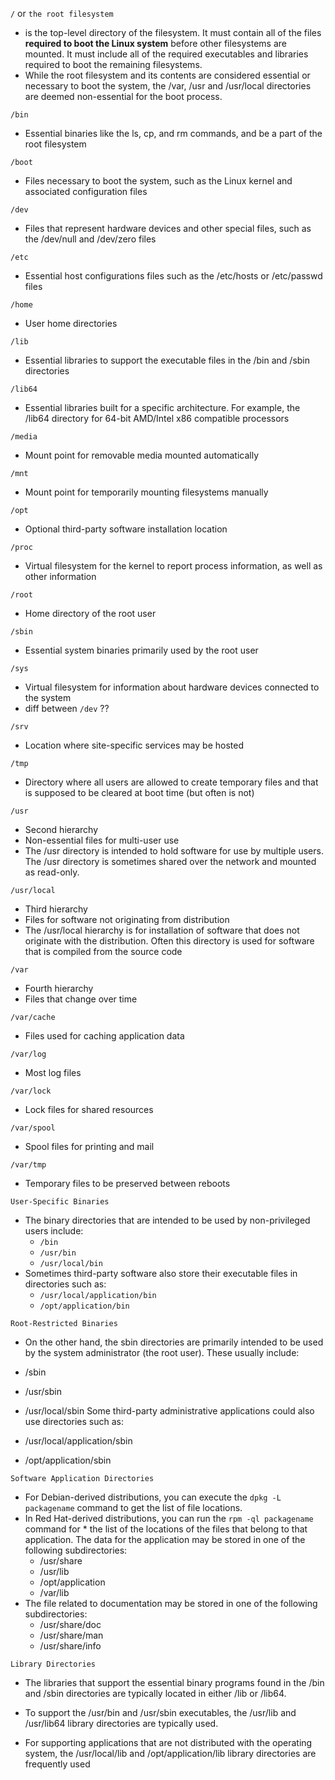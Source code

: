 `/` or `the root filesystem`
* is the top-level directory of the filesystem. It must contain all of the files **required to boot the Linux system** before other filesystems are mounted. It must include all of the required executables and libraries required to boot the remaining filesystems.
* While the root filesystem and its contents are considered essential or necessary to boot the system, the /var, /usr and /usr/local directories are deemed non-essential for the boot process.

`/bin`
* Essential binaries like the ls, cp, and rm commands, and be a part of the root filesystem

`/boot`
* Files necessary to boot the system, such as the Linux kernel and associated configuration files

`/dev`
* Files that represent hardware devices and other special files, such as the /dev/null and /dev/zero files

`/etc`
* Essential host configurations files such as the /etc/hosts or /etc/passwd files

`/home`
* User home directories

`/lib`
* Essential libraries to support the executable files in the /bin and /sbin directories

`/lib64`
* Essential libraries built for a specific architecture. For example, the /lib64 directory for 64-bit AMD/Intel x86 compatible processors

`/media`
* Mount point for removable media mounted automatically

`/mnt`
* Mount point for temporarily mounting filesystems manually

`/opt`
* Optional third-party software installation location

`/proc`
* Virtual filesystem for the kernel to report process information, as well as other information

`/root`
* Home directory of the root user

`/sbin`
* Essential system binaries primarily used by the root user

`/sys`
*	Virtual filesystem for information about hardware devices connected to the system
* diff between `/dev` ??

`/srv`
* Location where site-specific services may be hosted

`/tmp`
* Directory where all users are allowed to create temporary files and that is supposed to be cleared at boot time (but often is not)

`/usr`
* Second hierarchy
* Non-essential files for multi-user use
* The /usr directory is intended to hold software for use by multiple users. The /usr directory is sometimes shared over the network and mounted as read-only.

`/usr/local`
* Third hierarchy
* Files for software not originating from distribution
* The /usr/local hierarchy is for installation of software that does not originate with the distribution. Often this directory is used for software that is compiled from the source code

`/var`
* Fourth hierarchy
* Files that change over time

`/var/cache`
*	Files used for caching application data

`/var/log`
*	Most log files

`/var/lock`
* Lock files for shared resources

`/var/spool`
*	Spool files for printing and mail

`/var/tmp`
* Temporary files to be preserved between reboots

`User-Specific Binaries`
* The binary directories that are intended to be used by non-privileged users include:
  * `/bin`
  * `/usr/bin`
  * `/usr/local/bin`
* Sometimes third-party software also store their executable files in directories such as:
  * `/usr/local/application/bin`
  * `/opt/application/bin`

`Root-Restricted Binaries`
*  On the other hand, the sbin directories are primarily intended to be used by the system administrator (the root user). These usually include:

  * /sbin
  * /usr/sbin
  * /usr/local/sbin
  Some third-party administrative applications could also use directories such as:

  * /usr/local/application/sbin
  * /opt/application/sbin

`Software Application Directories`
* For Debian-derived distributions, you can execute the `dpkg -L packagename` command to get the list of file locations.
* In Red Hat-derived distributions, you can run the `rpm -ql packagename` command for * the list of the locations of the files that belong to that application.
The data for the application may be stored in one of the following subdirectories:
  * /usr/share
  * /usr/lib
  * /opt/application
  * /var/lib
* The file related to documentation may be stored in one of the following subdirectories:
  * /usr/share/doc
  * /usr/share/man
  * /usr/share/info

`Library Directories`
* The libraries that support the essential binary programs found in the /bin and /sbin directories are typically located in either /lib or /lib64.

* To support the /usr/bin and /usr/sbin executables, the /usr/lib and /usr/lib64 library directories are typically used.

* For supporting applications that are not distributed with the operating system, the /usr/local/lib and /opt/application/lib library directories are frequently used
